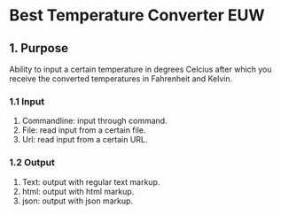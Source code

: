# Best Temperature Converter EUW

## 1. Purpose

Ability to input a certain temperature in degrees Celcius after which you receive the converted temperatures in Fahrenheit and Kelvin.

### 1.1 Input

1. Commandline: input through command.
2. File: read input from a certain file.
3. Url: read input from a certain URL.

### 1.2 Output

1. Text: output with regular text markup.
2. html: output with html markup.
3. json: output with json markup.
